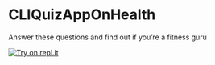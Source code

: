 # CLIQuizAppOnHealth
Answer these questions and find out if you’re a fitness guru

[![Try on repl.it](https://repl-badge.jajoosam.repl.co/try.png)](https://replit.com/@chaitanya-repl/CLIQuizAppOnHealth?embed=1&output=1)
